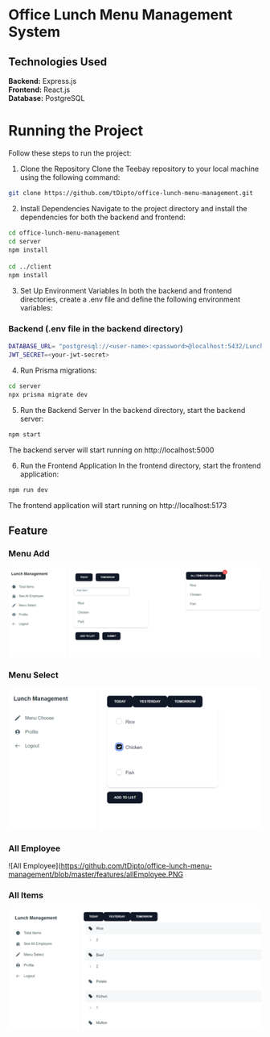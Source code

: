 # Office Lunch Menu Management System

## Technologies Used
**Backend:** Express.js  
**Frontend:** React.js  
**Database:** PostgreSQL

# Running the Project
Follow these steps to run the project:

1. Clone the Repository
Clone the Teebay repository to your local machine using the following command:

```sh
git clone https://github.com/tDipto/office-lunch-menu-management.git
```

2. Install Dependencies
Navigate to the project directory and install the dependencies for both the backend and frontend:

``` sh
cd office-lunch-menu-management
cd server
npm install

cd ../client
npm install
```

3. Set Up Environment Variables
In both the backend and frontend directories, create a .env file and define the following environment variables:

### Backend (.env file in the backend directory)
``` sh
DATABASE_URL= "postgresql://<user-name>:<password>@localhost:5432/Lunch-management?schema=public"
JWT_SECRET=<your-jwt-secret>
```

4. Run Prisma migrations:
``` sh
cd server
npx prisma migrate dev
```

5. Run the Backend Server
In the backend directory, start the backend server:

``` sh
npm start
```
The backend server will start running on http://localhost:5000

6. Run the Frontend Application
In the frontend directory, start the frontend application:

``` sh
npm run dev
```
The frontend application will start running on http://localhost:5173




## Feature

### Menu Add
![Menu Add](https://github.com/tDipto/office-lunch-menu-management/blob/master/features/menuAdd.PNG)


### Menu Select
![Menu Select](https://github.com/tDipto/office-lunch-menu-management/blob/master/features/menuSelect.PNG)

### All Employee
![All Employee](https://github.com/tDipto/office-lunch-menu-management/blob/master/features/allEmployee.PNG


### All Items
![All Items](https://github.com/tDipto/office-lunch-menu-management/blob/master/features/allItems.PNG)
